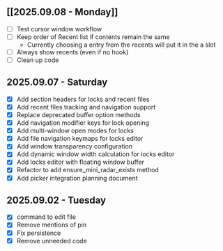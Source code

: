 ## [[2025.09.08 - Monday]]

- [ ] Test cursor window workflow
- [ ] Keep order of Recent list if contents remain the same
  - Currently choosing a entry from the recents will put it in the a slot
- [ ] Always show recents (even if no hook)
- [ ] Clean up code

## 2025.09.07 - Saturday

- [x] Add section headers for locks and recent files
- [x] Add recent files tracking and navigation support
- [x] Replace deprecated buffer option methods
- [x] Add navigation modifier keys for lock opening
- [x] Add multi-window open modes for locks
- [x] Add file navigation keymaps for locks editor
- [x] Add window transparency configuration
- [x] Add dynamic window width calculation for locks editor
- [x] Add locks editor with floating window buffer
- [x] Refactor to add ensure_mini_radar_exists method
- [x] Add picker integration planning document

## 2025.09.02 - Tuesday

- [x] command to edit file
- [x] Remove mentions of pin
- [x] Fix persistence
- [x] Remove unneeded code
